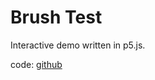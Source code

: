 Brush Test
=========

Interactive demo written in p5.js.

code: [github](https://github.com/inconvergent/brush-test)

